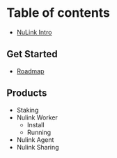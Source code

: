 # Table of contents

* [NuLink Intro](README.md)

## Get Started

* [Roadmap](roadmap.md)

## Products

* Staking
* Nulink Worker
  * Install
  * Running
* Nulink Agent
* Nulink Sharing

